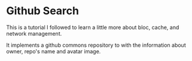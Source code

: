 # Github Search

This is a tutorial I followed to learn a little more about bloc, cache, and network management. 

It implements a github commons repository to with the information about owner, repo's name and avatar image. 

